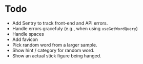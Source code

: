 # Todo

- Add Sentry to track front-end and API errors.
- Handle errors gracefuly (e.g., when using `useGetWordQuery`)
- Handle spaces
- Add favicon
- Pick random word from a larger sample.
- Show hint / category for random word.
- Show an actual stick figure being hanged.